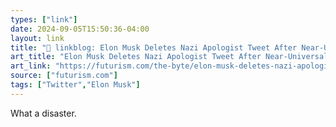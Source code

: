 ```yaml
---
types: ["link"]
date: 2024-09-05T15:50:36-04:00
layout: link
title: "🔗 linkblog: Elon Musk Deletes Nazi Apologist Tweet After Near-Universal Backlash'"
art_title: "Elon Musk Deletes Nazi Apologist Tweet After Near-Universal Backlash"
art_link: "https://futurism.com/the-byte/elon-musk-deletes-nazi-apologist-tweet"
source: ["futurism.com"]
tags: ["Twitter","Elon Musk"]
---
```

What a disaster.
